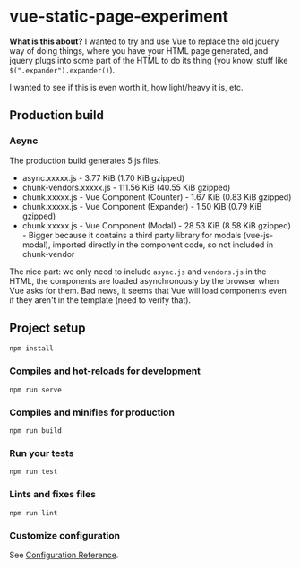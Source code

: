 # vue-static-page-experiment

**What is this about?** I wanted to try and use Vue to replace the old jquery way of doing things, where you have your HTML page generated, and jquery plugs into some part of the HTML to do its thing (you know, stuff like `$(".expander").expander()`).

I wanted to see if this is even worth it, how light/heavy it is, etc.

## Production build

### Async

The production build generates 5 js files.

* async.xxxxx.js - 3.77 KiB (1.70 KiB gzipped)
* chunk-vendors.xxxxx.js - 111.56 KiB (40.55 KiB gzipped)
* chunk.xxxxx.js - Vue Component (Counter) - 1.67 KiB (0.83 KiB gzipped)
* chunk.xxxxx.js - Vue Component (Expander) - 1.50 KiB (0.79 KiB gzipped)
* chunk.xxxxx.js - Vue Component (Modal) - 28.53 KiB (8.58 KiB gzipped) - Bigger because it contains a third party library for modals (vue-js-modal), imported directly in the component code, so not included in chunk-vendor

The nice part: we only need to include `async.js` and `vendors.js` in the HTML, the components are loaded asynchronously by the browser when Vue asks for them. Bad news, it seems that Vue will load components even if they aren't in the template (need to verify that).

## Project setup
```
npm install
```

### Compiles and hot-reloads for development
```
npm run serve
```

### Compiles and minifies for production
```
npm run build
```

### Run your tests
```
npm run test
```

### Lints and fixes files
```
npm run lint
```

### Customize configuration
See [Configuration Reference](https://cli.vuejs.org/config/).
